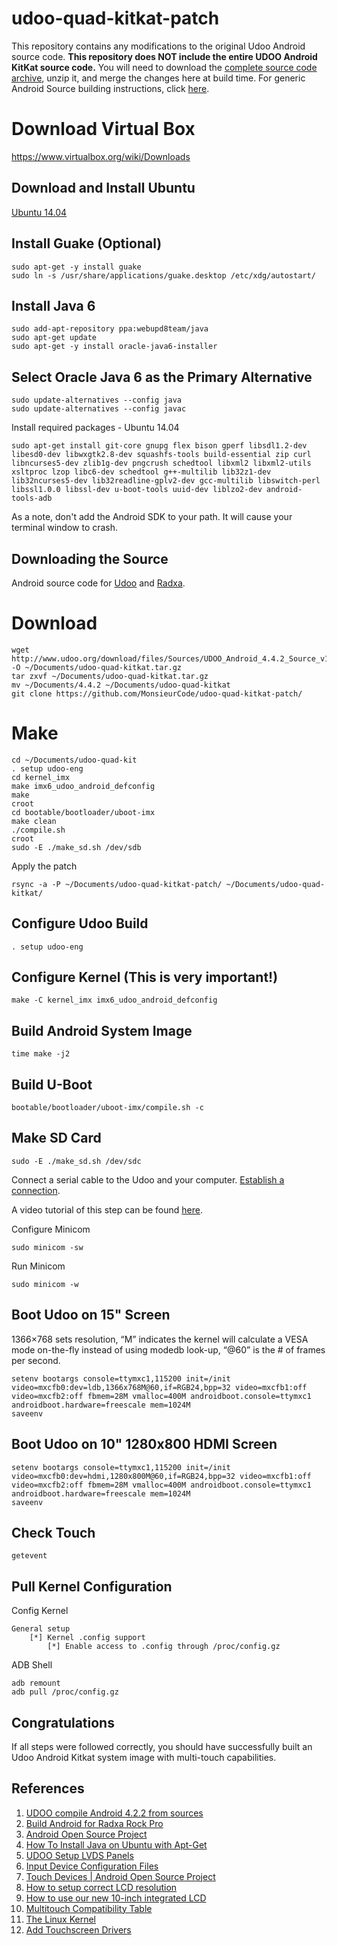 # udoo-quad-kitkat-patch

This repository contains any modifications to the original Udoo Android source code. **This repository does NOT include the entire UDOO Android KitKat source code.** You will need to download the [complete source code archive](http://udoo.org/download/files/Sources/), unzip it, and merge the changes here at build time. For generic Android Source building instructions, click [here](http://source.android.com/source/building.html).

# Download Virtual Box

https://www.virtualbox.org/wiki/Downloads

## Download and Install Ubuntu

[Ubuntu 14.04](http://www.ubuntu.com/download)

## Install Guake (Optional)

    sudo apt-get -y install guake
    sudo ln -s /usr/share/applications/guake.desktop /etc/xdg/autostart/

## Install Java 6

    sudo add-apt-repository ppa:webupd8team/java
    sudo apt-get update
    sudo apt-get -y install oracle-java6-installer

## Select Oracle Java 6 as the Primary Alternative 

    sudo update-alternatives --config java
    sudo update-alternatives --config javac

Install required packages - Ubuntu 14.04

    sudo apt-get install git-core gnupg flex bison gperf libsdl1.2-dev libesd0-dev libwxgtk2.8-dev squashfs-tools build-essential zip curl libncurses5-dev zlib1g-dev pngcrush schedtool libxml2 libxml2-utils xsltproc lzop libc6-dev schedtool g++-multilib lib32z1-dev lib32ncurses5-dev lib32readline-gplv2-dev gcc-multilib libswitch-perl libssl1.0.0 libssl-dev u-boot-tools uuid-dev liblzo2-dev android-tools-adb

As a note, don't add the Android SDK to your path. It will cause your terminal window to crash.

## Downloading the Source

Android source code for [Udoo](http://udoo.org/download/files/Sources/) and [Radxa](http://wiki.radxa.com/Rock2/Android/develop).
# Download

    wget http://www.udoo.org/download/files/Sources/UDOO_Android_4.4.2_Source_v1.0.tar.gz -O ~/Documents/udoo-quad-kitkat.tar.gz
    tar zxvf ~/Documents/udoo-quad-kitkat.tar.gz
    mv ~/Documents/4.4.2 ~/Documents/udoo-quad-kitkat
    git clone https://github.com/MonsieurCode/udoo-quad-kitkat-patch/

# Make

    cd ~/Documents/udoo-quad-kit
    . setup udoo-eng
    cd kernel_imx
    make imx6_udoo_android_defconfig
    make
    croot
    cd bootable/bootloader/uboot-imx
    make clean
    ./compile.sh
    croot
    sudo -E ./make_sd.sh /dev/sdb

Apply the patch

    rsync -a -P ~/Documents/udoo-quad-kitkat-patch/ ~/Documents/udoo-quad-kitkat/

## Configure Udoo Build

    . setup udoo-eng

## Configure Kernel (This is very important!)

    make -C kernel_imx imx6_udoo_android_defconfig
    
## Build Android System Image

    time make -j2
    
## Build U-Boot

    bootable/bootloader/uboot-imx/compile.sh -c

## Make SD Card

    sudo -E ./make_sd.sh /dev/sdc

Connect a serial cable to the Udoo and your computer. [Establish a connection](http://www.udoo.org/tutorial/connecting-via-serial-cable/).

A video tutorial of this step can be found [here](https://www.youtube.com/watch?v=7CYsKJ1kqsk).

Configure Minicom

    sudo minicom -sw

Run Minicom

    sudo minicom -w

## Boot Udoo on 15" Screen

1366×768 sets resolution, “M” indicates the kernel will calculate a VESA mode on-the-fly instead of using modedb look-up, “@60” is the # of frames per second.

    setenv bootargs console=ttymxc1,115200 init=/init video=mxcfb0:dev=ldb,1366x768M@60,if=RGB24,bpp=32 video=mxcfb1:off video=mxcfb2:off fbmem=28M vmalloc=400M androidboot.console=ttymxc1 androidboot.hardware=freescale mem=1024M
    saveenv

## Boot Udoo on 10" 1280x800 HDMI Screen

    setenv bootargs console=ttymxc1,115200 init=/init video=mxcfb0:dev=hdmi,1280x800M@60,if=RGB24,bpp=32 video=mxcfb1:off video=mxcfb2:off fbmem=28M vmalloc=400M androidboot.console=ttymxc1 androidboot.hardware=freescale mem=1024M
    saveenv

## Check Touch

    getevent

## Pull Kernel Configuration

Config Kernel

    General setup
        [*] Kernel .config support
            [*] Enable access to .config through /proc/config.gz
            

ADB Shell

    adb remount
    adb pull /proc/config.gz

## Congratulations

If all steps were followed correctly, you should have successfully built an Udoo Android Kitkat system image with multi-touch capabilities.

## References 

1. [UDOO compile Android 4.2.2 from sources](http://elinux.org/UDOO_compile_Android_4.2.2_from_sources)
2. [Build Android for Radxa Rock Pro](http://radxa.com/Rock/Android_Build)
3. [Android Open Source Project](https://source.android.com/source/requirements.html)
4. [How To Install Java on Ubuntu with Apt-Get](https://www.digitalocean.com/community/tutorials/how-to-install-java-on-ubuntu-with-apt-get)
5. [UDOO Setup LVDS Panels](http://elinux.org/UDOO_setup_lvds_panels)
6. [Input Device Configuration Files](https://source.android.com/devices/input/input-device-configuration-files.html)
7. [Touch Devices | Android Open Source Project](https://source.android.com/devices/input/touch-devices.html)
8. [How to setup correct LCD resolution](http://www.chalk-elec.com/?p=1420)
9. [How to use our new 10-inch integrated LCD](http://www.chalk-elec.com/?p=2060)
10. [Multitouch Compatibility Table](http://lii-enac.fr/en/architecture/linux-input/multitouch-devices.html)
11. [The Linux Kernel](https://www.youtube.com/watch?v=XAo1QCQXODo)
12. [Add Touchscreen Drivers](http://www.chalk-elec.com/?p=2028)
